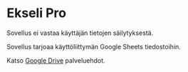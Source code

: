 # Ekseli Pro

Sovellus ei vastaa käyttäjän tietojen säilytyksestä.

Sovellus tarjoaa käyttöliittymän Google Sheets tiedostoihin.

Katso [Google Drive](https://www.google.com/drive/) palveluehdot.



